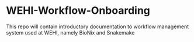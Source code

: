 # WEHI-Workflow-Onboarding
This repo will contain introductory documentation to workflow management system used at WEHI, namely BioNix and Snakemake
